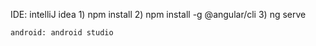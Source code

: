 IDE: intelliJ idea
    1) npm install
    2) npm install -g @angular/cli
    3) ng serve

    android: android studio



